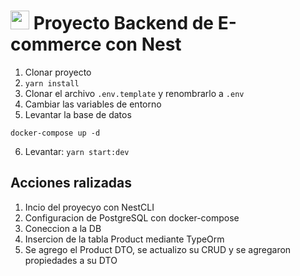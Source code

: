 # <img id="nestjs" src="https://devicon-website.vercel.app/api/nestjs/plain.svg" width="30" /> Proyecto Backend de E-commerce con Nest

1. Clonar proyecto
2. ```yarn install```
3. Clonar el archivo ```.env.template``` y renombrarlo a ```.env```
4. Cambiar las variables de entorno
5. Levantar la base de datos
```
docker-compose up -d
```
6. Levantar: ```yarn start:dev```

## Acciones ralizadas

1. Incio del proyecyo con NestCLI
2. Configuracion de PostgreSQL con docker-compose
3. Coneccion a la DB
4. Insercion de la tabla Product mediante TypeOrm
5. Se agrego el Product DTO, se actualizo su CRUD y se agregaron propiedades a su DTO